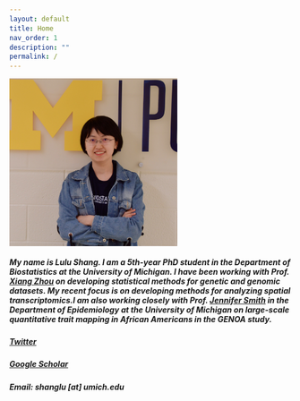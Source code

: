 ```yaml
---
layout: default
title: Home
nav_order: 1
description: ""
permalink: /
---
```



<img align="top" src="/images/IMG_8019.jpeg" alt="photo" width="300"/> 



##### My name is Lulu Shang. I am a 5th-year PhD student in the Department of Biostatistics at the University of Michigan. I have been working with Prof. [Xiang Zhou](http://xzlab.org) on developing statistical methods for genetic and genomic datasets. My recent focus is on developing methods for analyzing spatial transcriptomics.I am also working closely with Prof. [Jennifer Smith](https://sph.umich.edu/faculty-profiles/smith-jennifer.html) in the Department of Epidemiology at the University of Michigan on large-scale quantitative trait mapping in African Americans in the GENOA study.

##### [Twitter](https://twitter.com/shang_lulu)
##### [Google Scholar](https://scholar.google.com/citations?user=tkt5ZOYAAAAJ&hl=en&authuser=1&oi=ao)
##### Email: shanglu [at] umich.edu
